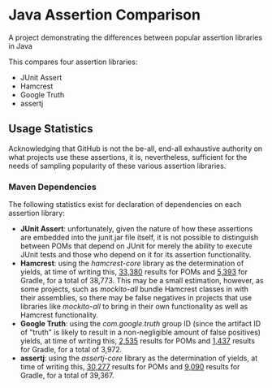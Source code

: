 # Java Assertion Comparison

A project demonstrating the differences between popular assertion libraries in Java

This compares four assertion libraries:

* JUnit Assert
* Hamcrest
* Google Truth
* assertj

## Usage Statistics

Acknowledging that GitHub is not the be-all, end-all exhaustive authority on what projects use these assertions, it is, nevertheless, sufficient for the needs of sampling popularity of these various assertion libraries.

### Maven Dependencies

The following statistics exist for declaration of dependencies on each assertion library:

* **JUnit Assert**: unfortunately, given the nature of how these assertions are embedded into the junit.jar file itself, it is not possible to distinguish between POMs that depend on JUnit for merely the ability to execute JUnit tests and those who depend on it for its assertion functionality.
* **Hamcrest**: using the _hamcrest-core_ library as the determination of yields, at time of writing this, [33,380](https://github.com/search?l=Maven+POM&q="hamcrest-core"+filename%3Apom.xml&type=Code&utf8=✓) results for POMs and [5,393](https://github.com/search?l=Gradle&q="hamcrest-core"+filename%3Abuild.gradle&type=Code&utf8=✓) for Gradle, for a total of 38,773. This may be a small estimation, however, as some projects, such as _mockito-all_ bundle Hamcrest classes in with their assemblies, so there may be false negatives in projects that use libraries like _mockito-all_ to bring in their own functionality as well as Hamcrest functionality.
* **Google Truth**: using the _com.google.truth_ group ID (since the artifact ID of "truth" is likely to result in a non-negligible amount of false positives) yields, at time of writing this, [2,535](https://github.com/search?l=Maven+POM&q="com.google.truth"+filename%3Apom.xml&type=Code&utf8=✓) results for POMs and [1,437](https://github.com/search?l=Gradle&q="com.google.truth"+filename%3Abuild.gradle&type=Code&utf8=✓) results for Gradle, for a total of 3,972.
* **assertj**: using the _assertj-core_ library as the determination of yields, at time of writing this, [30,277](https://github.com/search?l=Maven+POM&q="assertj-core"+filename%3Apom.xml&type=Code&utf8=✓) results for POMs and [9,090](https://github.com/search?l=Gradle&q="assertj-core"+filename%3Abuild.gradle&type=Code&utf8=✓) results for Gradle, for a total of 39,367.

